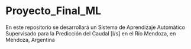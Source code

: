 # Proyecto_Final_ML

En este repositorio se desarrollará un Sistema de Aprendizaje Automático Supervisado para la Predicción del Caudal [l/s] en el Río Mendoza, en Mendoza, Argentina
